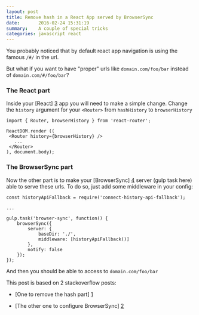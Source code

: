 ```yaml
---
layout: post
title: Remove hash in a React App served by BrowserSync
date:       2016-02-24 15:31:19
summary:    A couple of special tricks
categories: javascript react
---
```


You probably noticed that by default react app navigation is using the famous `/#/` in the url.

But what if you want to have "proper" urls like `domain.com/foo/bar` instead of `domain.com/#/foo/bar`?

### The React part

Inside your [React] [3] app you will need to make a simple change.
Change the `history` argument for your `<Router>` from `hashHistory` to `browserHistory`

```
import { Router, browserHistory } from 'react-router';

ReactDOM.render ((
 <Router history={browserHistory} />
   ...
 </Router>
), document.body);
```

### The BrowserSync part

Now the other part is to make your [BrowserSync] [4] server (gulp task here) able to serve these urls.
To do so, just add some middleware in your config:

```
const historyApiFallback = require('connect-history-api-fallback');

...

gulp.task('browser-sync', function() {
    browserSync({
        server: {
            baseDir: './',
            middleware: [historyApiFallback()]
        },
        notify: false
    });
});
```

And then you should be able to access to `domain.com/foo/bar`

This post is based on 2 stackoverflow posts:
- [One to remove the hash part] [1]
- [The other one to configure BrowserSync] [2]

  [1]: http://stackoverflow.com/a/33108975/2462089
  [2]: http://stackoverflow.com/a/33798349/2462089
  [3]: https://facebook.github.io/react/
  [4]: https://www.browsersync.io/
